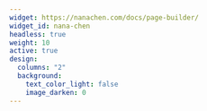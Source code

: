 ```yaml
---
widget: https://nanachen.com/docs/page-builder/
widget_id: nana-chen
headless: true
weight: 10
active: true
design:
  columns: "2"
  background:
    text_color_light: false
    image_darken: 0
---
```

